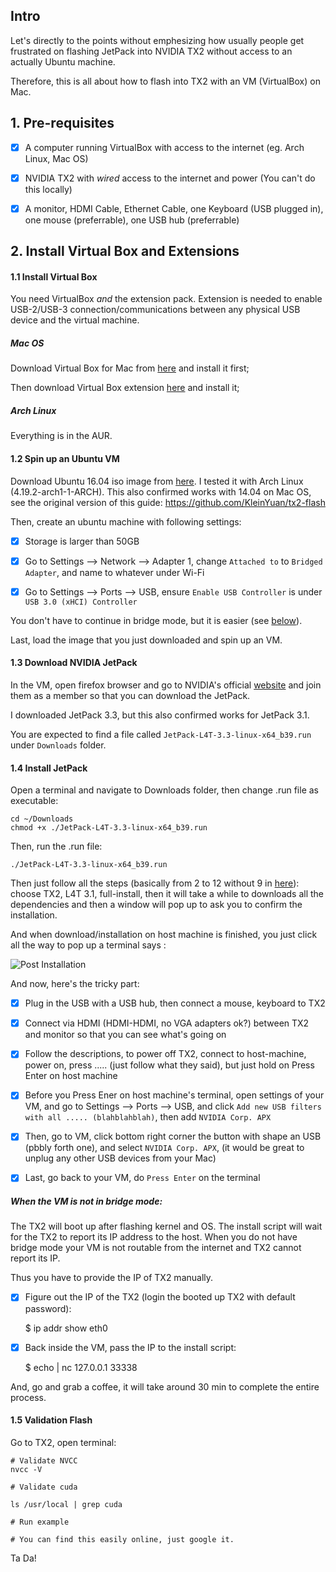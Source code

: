 ## Intro

Let's directly to the points without emphesizing how usually people get frustrated on flashing JetPack into NVIDIA TX2 without access to an actually Ubuntu machine.

Therefore, this is all about how to flash into TX2 with an VM (VirtualBox) on Mac.

## 1. Pre-requisites

- [X] A computer running VirtualBox with access to the internet (eg. Arch Linux, Mac OS)

- [X] NVIDIA TX2 with _wired_ access to the internet and power (You can't do this locally)

- [X] A monitor, HDMI Cable, Ethernet Cable, one Keyboard (USB plugged in), one mouse (preferrable), one USB hub (preferrable)

## 2. Install Virtual Box and Extensions

#### 1.1 Install Virtual Box

You need VirtualBox _and_ the extension pack. Extension is needed to enable USB-2/USB-3 connection/communications between any physical USB device and the virtual machine.

##### Mac OS
Download Virtual Box for Mac from [here](http://download.virtualbox.org/virtualbox/5.1.28/VirtualBox-5.1.28-117968-OSX.dmg) and install it first; 

Then download Virtual Box extension [here](http://download.virtualbox.org/virtualbox/5.1.28/Oracle_VM_VirtualBox_Extension_Pack-5.1.28-117968.vbox-extpack) and install it;

##### Arch Linux

Everything is in the AUR.

#### 1.2 Spin up an Ubuntu VM

Download Ubuntu 16.04 iso image from [here](http://releases.ubuntu.com/16.04/ubuntu-16.04.5-desktop-amd64.iso). I tested it with Arch Linux (4.19.2-arch1-1-ARCH). This also confirmed works with 14.04 on Mac OS, see the original version of this guide: https://github.com/KleinYuan/tx2-flash

Then, create an ubuntu machine with following settings:

- [X] Storage is larger than 50GB

- [X] Go to Settings --> Network --> Adapter 1, change `Attached to` to `Bridged Adapter`, and name to whatever under Wi-Fi

- [X] Go to Settings --> Ports --> USB, ensure `Enable USB Controller` is under `USB 3.0 (xHCI) Controller`

You don't have to continue in bridge mode, but it is easier (see [below](#####When-the-VM-is-not-in-bridge-mode)).

Last, load the image that you just downloaded and spin up an VM.

#### 1.3 Download NVIDIA JetPack

In the VM, open firefox browser and go to NVIDIA's official [website](https://developer.nvidia.com/embedded/jetpack) and join them as a member so that you can download the JetPack.

I downloaded JetPack 3.3, but this also confirmed works for JetPack 3.1.

You are expected to find a file called `JetPack-L4T-3.3-linux-x64_b39.run` under `Downloads` folder.

#### 1.4 Install JetPack

Open a terminal and navigate to Downloads folder, then change .run file as executable:

```
cd ~/Downloads
chmod +x ./JetPack-L4T-3.3-linux-x64_b39.run
```

Then, run the .run file:

```
./JetPack-L4T-3.3-linux-x64_b39.run

```

Then just follow all the steps (basically from 2 to 12 without 9 in [here](http://docs.nvidia.com/jetpack-l4t/2_1/content/developertools/mobile/jetpack/jetpack_l4t/2.0/jetpack_l4t_install.htm)): choose TX2, L4T 3.1, full-install, then it will take a while to downloads all the dependencies and then a window will pop up to ask you to confirm the installation.

And when download/installation on host machine is finished, you just click all the way to pop up a terminal says : 

![Post Installation](http://docs.nvidia.com/jetpack-l4t/2_1/content/developertools/mobile/jetpack/images/jetpack_l4t_force_recovery_mode.001_600x364.png)


And now, here's the tricky part:

- [X] Plug in the USB with a USB hub, then connect a mouse, keyboard to TX2

- [X] Connect via HDMI (HDMI-HDMI, no VGA adapters ok?) between TX2 and monitor so that you can see what's going on

- [X] Follow the descriptions, to power off TX2, connect to host-machine, power on, press ..... (just follow what they said), but just hold on Press Enter on host machine 

- [X] Before you Press Ener on host machine's terminal, open settings of your VM, and go to Settings --> Ports --> USB, and click `Add new USB filters with all ..... (blahblahblah)`, then add `NVIDIA Corp. APX`

- [X] Then, go to VM, click bottom right corner the button with shape an USB (pbbly forth one), and select `NVIDIA Corp. APX`, (it would be great to unplug any other USB devices from your Mac)

- [X] Last, go back to your VM, do `Press Enter` on the terminal


##### When the VM is not in bridge mode:

The TX2 will boot up after flashing kernel and OS. The install script will wait for the TX2 to report its IP address to the host. When you do not have bridge mode your VM is not routable from the internet and TX2 cannot report its IP.

Thus you have to provide the IP of TX2 manually.

- [X] Figure out the IP of the TX2 (login the booted up TX2 with default password):
  
  $ ip addr show eth0

- [X] Back inside the VM, pass the IP to the install script:

  $ echo <IP-of-TX2-target> | nc 127.0.0.1 33338
  
And, go and grab a coffee, it will take around 30 min to complete the entire process.

#### 1.5 Validation Flash

Go to TX2, open terminal:

```
# Validate NVCC
nvcc -V

# Validate cuda

ls /usr/local | grep cuda

# Run example

# You can find this easily online, just google it.
```

Ta Da!
